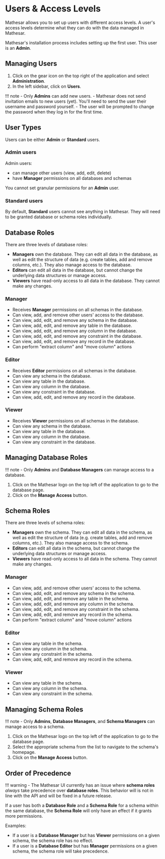 # Users & Access Levels

Mathesar allows you to set up users with different access levels. A user's access levels determine what they can do with the data managed in Mathesar.

Mathesar's installation process includes setting up the first user. This user is an **Admin**.

## Managing Users

1. Click on the gear icon on the top right of the application and select **Administration**.
2. In the left sidebar, click on **Users**.

!!! note
    - Only **Admins** can add new users.
    - Mathesar does not send invitation emails to new users (yet). You'll need to send the user their username and password yourself.
    - The user will be prompted to change the password when they log in for the first time.

## User Types

Users can be either **Admin** or **Standard** users.

### Admin users

Admin users:

- can manage other users (view, add, edit, delete)
- have **Manager** permissions on all databases and schemas

You cannot set granular permissions for an **Admin** user.

### Standard users

By default, **Standard** users cannot see anything in Mathesar. They will need to be granted database or schema roles individually.

## Database Roles

There are three levels of database roles:

- **Managers** own the database. They can edit all data in the database, as well as edit the structure of data (e.g. create tables, add and remove columns, etc.). They also manage access to the database.
- **Editors** can edit all data in the database, but cannot change the underlying data structures or manage access.
- **Viewers** have read-only access to all data in the database. They cannot make any changes.

### Manager

- Receives **Manager** permissions on all schemas in the database.
- Can view, add, and remove other users' access to the database.
- Can view, add, edit, and remove any schema in the database.
- Can view, add, edit, and remove any table in the database.
- Can view, add, edit, and remove any column in the database.
- Can view, add, edit, and remove any constraint in the database.
- Can view, add, edit, and remove any record in the database.
- Can perform "extract column" and "move column" actions

### Editor

- Receives **Editor** permissions on all schemas in the database.
- Can view any schema in the database.
- Can view any table in the database.
- Can view any column in the database.
- Can view any constraint in the database.
- Can view, add, edit, and remove any record in the database.

### Viewer

- Receives **Viewer** permissions on all schemas in the database.
- Can view any schema in the database.
- Can view any table in the database.
- Can view any column in the database.
- Can view any constraint in the database.

## Managing Database Roles

!!! note
    - Only **Admins** and **Database Managers** can manage access to a database.

1. Click on the Mathesar logo on the top left of the application to go to the database page.
2. Click on the **Manage Access** button.

## Schema Roles

There are three levels of schema roles:

- **Managers** own the schema. They can edit all data in the schema, as well as edit the structure of data (e.g. create tables, add and remove columns, etc.). They also manage access to the schema.
- **Editors** can edit all data in the schema, but cannot change the underlying data structures or manage access.
- **Viewers** have read-only access to all data in the schema. They cannot make any changes.

### Manager

- Can view, add, and remove other users' access to the schema.
- Can view, add, edit, and remove any schema in the schema.
- Can view, add, edit, and remove any table in the schema.
- Can view, add, edit, and remove any column in the schema.
- Can view, add, edit, and remove any constraint in the schema.
- Can view, add, edit, and remove any record in the schema.
- Can perform "extract column" and "move column" actions

### Editor

- Can view any table in the schema.
- Can view any column in the schema.
- Can view any constraint in the schema.
- Can view, add, edit, and remove any record in the schema.

### Viewer

- Can view any table in the schema.
- Can view any column in the schema.
- Can view any constraint in the schema.

## Managing Schema Roles

!!! note
    - Only **Admins**, **Database Managers**, and **Schema Managers** can manage access to a schema.

1. Click on the Mathesar logo on the top left of the application to go to the database page.
2. Select the appropriate schema from the list to navigate to the schema's homepage.
3. Click on the **Manage Access** button.

## Order of Precedence

!!! warning 
    - The Mathesar UI currently has an issue where **schema roles** _always_ take precedence over **database roles**. This behavior will is not in line with the API and will be fixed in a future release.

If a user has both a **Database Role** and a **Schema Role** for a schema within the same database, the **Schema Role** will only have an effect if it grants more permissions.

Examples:

- If a user is a **Database Manager** but has **Viewer** permissions on a given schema, the schema role has no effect.
- If a user is a **Database Editor** but has **Manager** permissions on a given schema, the schema role will take precedence.
